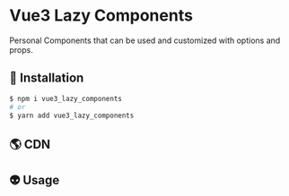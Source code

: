 # Vue3 Lazy Components

Personal Components that can be used and customized with options and props.


## 📎 Installation

```sh
$ npm i vue3_lazy_components
# or
$ yarn add vue3_lazy_components
```

 ## 🌎 CDN

<!-- CDN:  https://unpkg.com/vue3_lazy_components
```html
<script src="https://unpkg.com/vue3_lazy_components"></script>
<script>
  Vue.createApp(App).use(VueLazyLoad)
  ...
</script>
``` -->

## 👽 Usage